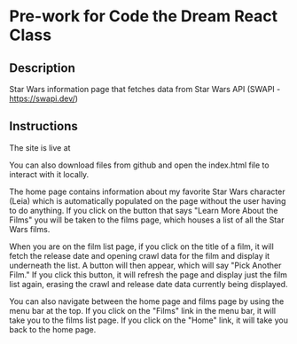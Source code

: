 # Pre-work for Code the Dream React Class

## Description 

Star Wars information page that fetches data from Star Wars API (SWAPI - https://swapi.dev/)

## Instructions

The site is live at 

You can also download files from github and open the index.html file to interact with it locally.

The home page contains information about my favorite Star Wars character (Leia) which is automatically populated on the page without the user having to do anything. If you click on the button that says "Learn More About the Films" you will be taken to the films page, which houses a list of all the Star Wars films. 

When you are on the film list page, if you click on the title of a film, it will fetch the release date and opening crawl data for the film and display it underneath the list. A button will then appear, which will say "Pick Another Film." If you click this button, it will refresh the page and display just the film list again, erasing the crawl and release date data currently being displayed.

You can also navigate between the home page and films page by using the menu bar at the top. If you click on the "Films" link in the menu bar, it will take you to the films list page. If you click on the "Home" link, it will take you back to the home page. 
